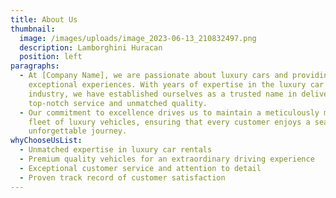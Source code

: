 ```yaml
---
title: About Us
thumbnail:
  image: /images/uploads/image_2023-06-13_210832497.png
  description: Lamborghini Huracan
  position: left
paragraphs:
  - At [Company Name], we are passionate about luxury cars and providing
    exceptional experiences. With years of expertise in the luxury car rental
    industry, we have established ourselves as a trusted name in delivering
    top-notch service and unmatched quality.
  - Our commitment to excellence drives us to maintain a meticulously maintained
    fleet of luxury vehicles, ensuring that every customer enjoys a seamless and
    unforgettable journey.
whyChooseUsList:
  - Unmatched expertise in luxury car rentals
  - Premium quality vehicles for an extraordinary driving experience
  - Exceptional customer service and attention to detail
  - Proven track record of customer satisfaction
---
```

